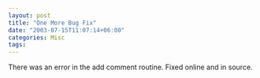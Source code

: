 ```yaml
---
layout: post
title: "One More Bug Fix"
date: "2003-07-15T11:07:14+06:00"
categories: Misc 
tags: 
---
```


There was an error in the add comment routine. Fixed online and in source.
